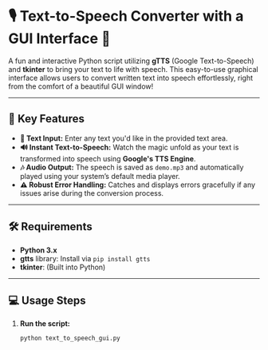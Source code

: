 # 🎙️ Text-to-Speech Converter with a GUI Interface 🎨

A fun and interactive Python script utilizing **gTTS** (Google Text-to-Speech) and **tkinter** to bring your text to life with speech. This easy-to-use graphical interface allows users to convert written text into speech effortlessly, right from the comfort of a beautiful GUI window!

---

## 🚀 Key Features
- **📝 Text Input:** Enter any text you'd like in the provided text area.
- **🔊 Instant Text-to-Speech:** Watch the magic unfold as your text is transformed into speech using **Google's TTS Engine**.
- **🎶 Audio Output:** The speech is saved as `demo.mp3` and automatically played using your system’s default media player.
- **⚠️ Robust Error Handling:** Catches and displays errors gracefully if any issues arise during the conversion process.

---

## 🛠️ Requirements
- **Python 3.x**
- **gtts** library: Install via `pip install gtts`
- **tkinter**: (Built into Python)

---

## 💻 Usage Steps

1. **Run the script:** 
   ```bash
   python text_to_speech_gui.py
